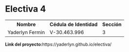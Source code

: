 <h1 text-align="center">Electiva 4</h1>
<table>
  <tr>
    <th>Nombre</th>
    <th>Cédula de Identidad</th>
    <th>Sección</th>
  </tr>
  <tr>
    <td>Yaderlyn Fermin</td>
    <td>V-30.463.996</td>
    <td>3</td>
  </tr>
</table>
<p><b>Link del proyecto:</b>https://yaderlyn.github.io/electiva/</p>
